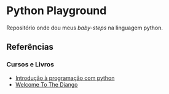 # Python Playground
Repositório onde dou meus *baby-steps* na linguagem python.

## Referências

### Cursos e Livros

* [Introdução à programação com python](references/intro-prog-python)
* [Welcome To The Django](references/wttd)